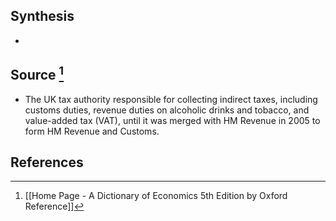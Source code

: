 ## Synthesis
- 
## Source [^1]
- The UK tax authority responsible for collecting indirect taxes, including customs duties, revenue duties on alcoholic drinks and tobacco, and value-added tax (VAT), until it was merged with HM Revenue in 2005 to form HM Revenue and Customs.
## References

[^1]: [[Home Page - A Dictionary of Economics 5th Edition by Oxford Reference]]